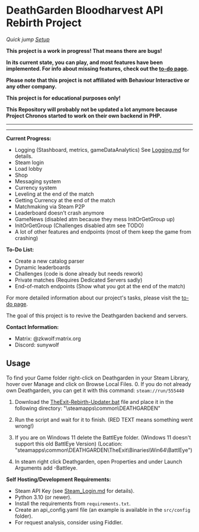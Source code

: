 # DeathGarden Bloodharvest API Rebirth Project

*Quick jump [Setup](https://github.com/wolfswolke/DeathGarden_API_Rebirth?tab=readme-ov-file#usage)*

**This project is a work in progress! That means there are bugs!**

**In its current state, you can play, and most features have been implemented. 
For info about missing features, check out the [to-do page](https://github.com/users/wolfswolke/projects/2/views/1).**

**Please note that this project is not affiliated with Behaviour Interactive or any other company.**

**This project is for educational purposes only!**

**This Repository will probably not be updated a lot anymore because 
Project Chronos started to work on their own backend in PHP.**

****

****

**Current Progress:**
- Logging (Stashboard, metrics, gameDataAnalytics) See [Logging.md](https://github.com/wolfswolke/DeathGarden_API_Rebirth/blob/master/Doc/Logging.md) for details.
- Steam login
- Load lobby
- Shop
- Messaging system
- Currency system
- Leveling at the end of the match
- Getting Currency at the end of the match
- Matchmaking via Steam P2P
- Leaderboard doesn't crash anymore
- GameNews (disabled atm because they mess InitOrGetGroup up)
- InitOrGetGroup (Challenges disabled atm see TODO)
- A lot of other features and endpoints (most of them keep the game from crashing)


**To-Do List:**
- Create a new catalog parser
- Dynamic leaderboards
- Challenges (code is done already but needs rework)
- Private matches (Requires Dedicated Servers sadly)
- End-of-match endpoints (Show what you got at the end of the match)

For more detailed information about our project's tasks, please visit the [to-do page](https://github.com/users/wolfswolke/projects/2/views/1).

The goal of this project is to revive the Deathgarden backend and servers. 

**Contact Information:**
- Matrix: @zkwolf:matrix.org
- Discord: sunywolf

## Usage
 To find your Game folder right-click on Deathgarden in your Steam Library, hover over Manage and click on Browse Local Files.
0. If you do not already own Deathgarden, you can get it with this command: 
`steam://run/555440`

1. Download the [TheExit-Rebirth-Updater.bat](https://github.com/wolfswolke/DeathGarden_API_Rebirth/blob/master/src/files/TheExit-Rebirth-Updater.bat) file and place it in the following directory: "\steamapps\common\DEATHGARDEN\"

2. Run the script and wait for it to finish. (RED TEXT means something went wrong!)

3. If you are on Windows 11 delete the BattlEye folder. (Windows 11 doesn't support this old BattlEye Version)
   (Location: "steamapps\common\DEATHGARDEN\TheExit\Binaries\Win64\BattlEye")

4. In steam right click Deathgarden, open Properties and under Launch Arguments add -Battleye.


**Self Hosting/Development Requirements:**
- Steam API Key (see [Steam_Login.md](https://github.com/wolfswolke/DeathGarden_API_Rebirth/blob/master/Doc/Steam_Login.md) for details).
- Python 3.10 (or newer).
- Install the requirements from `requirements.txt`.
- Create an api_config.yaml file (an example is available in the `src/config` folder).
- For request analysis, consider using Fiddler.
